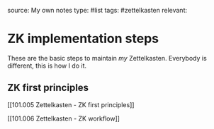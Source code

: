 source: My own notes
type: #list 
tags: #zettelkasten 
relevant: 

# ZK implementation steps

These are the basic steps to maintain _my_ Zettelkasten. Everybody is different, this is how I do it.

## ZK first principles
[[101.005 Zettelkasten - ZK first principles]]

[[101.006 Zettelkasten - ZK workflow]]

